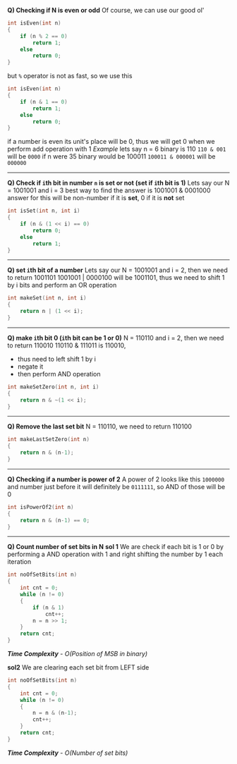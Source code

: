 **Q) Checking if N is even or odd**
Of course, we can use our good ol'
```cpp
int isEven(int n)
{
	if (n % 2 == 0)
		return 1;
	else
		return 0;
}
```
but `%` operator is not as fast, so we use this
```cpp
int isEven(int n)
{
	if (n & 1 == 0)
		return 1;
	else
		return 0;
}
```
if a number is even its unit's place will be 0, thus we will get 0 when we perform add operation with 1
*Example*
	lets say n = 6 binary is 110
	`110 & 001` will be `0000`
	if n were 35 binary would be 100011
	`100011 & 000001` will be `000000`

<hr>

**Q) Check if `i`th bit in number `n` is set or not (set if `i`th bit is 1)**
Lets say our N = 1001001 and i = 3
best way to find the answer is 
1001001 & 0001000 answer for this will be non-number if it is **set**, 0 if it is **not** set
```cpp
int isSet(int n, int i)
{
	if (n & (1 << i) == 0)
		return 0;
	else
		return 1;
}
```

<hr>

**Q) set `i`th bit of a number**
Lets say our N = 1001001 and i = 2, then we need to return 1001101
1001001 | 0000100 will be 1001101, thus we need to shift 1 by i bits and perform an OR operation
```cpp
int makeSet(int n, int i)
{
	return n | (1 << i);
}
```

<hr>

**Q) make `i`th bit 0 (`i`th bit can be 1 or 0)**
N = 110110 and i = 2, then we need to return 110010
110110 & 111011 is 110010, 
- thus need to left shift 1 by i 
- negate it 
- then perform AND operation
```cpp
int makeSetZero(int n, int i)
{
	return n & ~(1 << i);
}
```

<hr>

**Q) Remove the last set bit**
N = 110110, we need to return 110100
```cpp
int makeLastSetZero(int n)
{
	return n & (n-1);
}
```

<hr>

**Q) Checking if a number is power of 2**
A power of 2 looks like this `1000000` and number just before it will definitely be `0111111`, so 
AND of those will be 0
```cpp
int isPowerOf2(int n)
{
	return n & (n-1) == 0;
}
```

<hr>

**Q) Count number of set bits in N**
**sol 1**
We are check if each bit is 1 or 0 by performing a AND operation with 1 and right shifting the number by 1 each iteration
```cpp
int noOfSetBits(int n)
{
	int cnt = 0;
	while (n != 0)
	{
		if (n & 1)
			cnt++;
		n = n >> 1;
	}
	return cnt;
}
```
***Time Complexity** - O(Position of MSB in binary)*

**sol2**
We are clearing each set bit from LEFT side
```cpp
int noOfSetBits(int n)
{
	int cnt = 0;
	while (n != 0)
	{
		n = n & (n-1);
		cnt++;
	}
	return cnt;
}
```
***Time Complexity** - O(Number of set bits)*